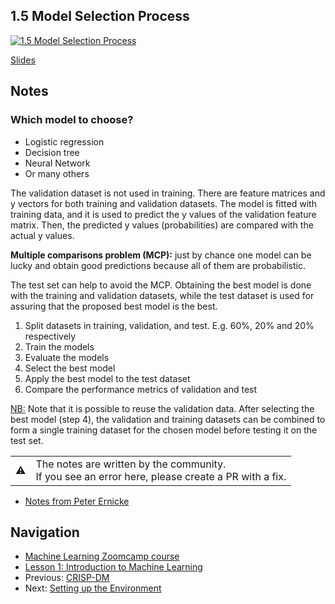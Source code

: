 ## 1.5 Model Selection Process

[![1.5 Model Selection Process](https://img.youtube.com/vi/OH_R0Sl9neM/0.jpg)](https://www.youtube.com/watch?v=OH_R0Sl9neM)

[Slides](https://www.slideshare.net/AlexeyGrigorev/ml-zoomcamp-15-model-selection-process)


## Notes

### Which model to choose?

- Logistic regression
- Decision tree
- Neural Network
- Or many others

The validation dataset is not used in training. There are feature matrices and y vectors
for both training and validation datasets. 
The model is fitted with training data, and it is used to predict the y values of the validation
feature matrix. Then, the predicted y values (probabilities)
are compared with the actual y values. 

**Multiple comparisons problem (MCP):** just by chance one model can be lucky and obtain
good predictions because all of them are probabilistic. 

The test set can help to avoid the MCP. Obtaining the best model is done with the training and validation datasets, while the test dataset is used for assuring that the proposed best model is the best. 

1. Split datasets in training, validation, and test. E.g. 60%, 20% and 20% respectively 
2. Train the models
3. Evaluate the models
4. Select the best model 
5. Apply the best model to the test dataset 
6. Compare the performance metrics of validation and test

<u>NB:</u> Note that it is possible to reuse the validation data. After selecting the best model (step 4), the validation and training datasets can be combined to form a single training dataset for the chosen model before testing it on the test set.

<table>
   <tr>
      <td>⚠️</td>
      <td>
         The notes are written by the community. <br>
         If you see an error here, please create a PR with a fix.
      </td>
   </tr>
</table>

* [Notes from Peter Ernicke](https://knowmledge.com/2023/09/13/ml-zoomcamp-2023-introduction-to-machine-learning-part-5/)

## Navigation

* [Machine Learning Zoomcamp course](../README.md)
* [Lesson 1: Introduction to Machine Learning](./readme.md)
* Previous: [CRISP-DM](04-crisp-dm.md)
* Next: [Setting up the Environment](06-environment.md)